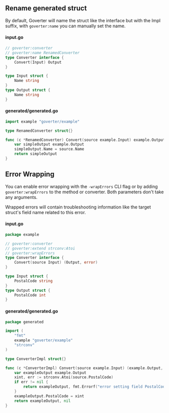 ## Rename generated struct

By default, Goverter will name the struct like the interface but with the Impl
suffix, with `goverter:name` you can manually set the name.

<!-- tabs:start -->

#### **input.go**

```go
// goverter:converter
// goverter:name RenamedConverter
type Converter interface {
    Convert(Input) Output
}

type Input struct {
    Name string
}
type Output struct {
    Name string
}
```

#### **generated/generated.go**

```go
import example "goverter/example"

type RenamedConverter struct{}

func (c *RenamedConverter) Convert(source example.Input) example.Output {
	var simpleOutput example.Output
	simpleOutput.Name = source.Name
	return simpleOutput
}
```

<!-- tabs:end -->

## Error Wrapping

You can enable error wrapping with the `-wrapErrors` CLI flag or by adding
`goverter:wrapErrors` to the method or converter. Both parameters don't take
any arguments.

Wrapped errors will contain troubleshooting information like the target
struct's field name related to this error.

<!-- tabs:start -->

#### **input.go**

```go
package example

// goverter:converter
// goverter:extend strconv:Atoi
// goverter:wrapErrors
type Converter interface {
    Convert(source Input) (Output, error)
}

type Input struct {
    PostalCode string
}
type Output struct {
    PostalCode int
}
```

#### **generated/generated.go**

```go
package generated

import (
	"fmt"
	example "goverter/example"
	"strconv"
)

type ConverterImpl struct{}

func (c *ConverterImpl) Convert(source example.Input) (example.Output, error) {
	var exampleOutput example.Output
	xint, err := strconv.Atoi(source.PostalCode)
	if err != nil {
		return exampleOutput, fmt.Errorf("error setting field PostalCode: %w", err)
	}
	exampleOutput.PostalCode = xint
	return exampleOutput, nil
}
```

<!-- tabs:end -->
